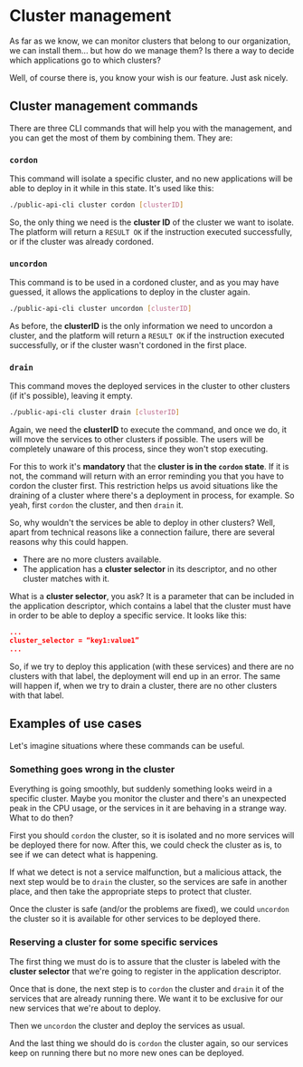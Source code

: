 # Cluster management

As far as we know, we can monitor clusters that belong to our organization, we can install them... but how do we manage them? Is there a way to decide which applications go to which clusters?

Well, of course there is, you know your wish is our feature. Just ask nicely.

## Cluster management commands

There are three CLI commands that will help you with the management, and you can get the most of them by combining them. They are:

### `cordon`

This command will isolate a specific cluster, and no new applications will be able to deploy in it while in this state. It's used like this:

```bash
./public-api-cli cluster cordon [clusterID]
```

So, the only thing we need is the **cluster ID** of the cluster we want to isolate. The platform will return a `RESULT OK` if the instruction executed successfully, or if the cluster was already cordoned.

### `uncordon`

This command is to be used in a cordoned cluster, and as you may have guessed, it allows the applications to deploy in the cluster again.

```bash
./public-api-cli cluster uncordon [clusterID]
```

As before, the **clusterID** is the only information we need to uncordon a cluster, and the platform will return a `RESULT OK` if the instruction executed successfully, or if the cluster wasn't cordoned in the first place.

### `drain`

This command moves the deployed services in the cluster to other clusters (if it's possible), leaving it empty.

```bash
./public-api-cli cluster drain [clusterID]
```

Again, we need the **clusterID** to execute the command, and once we do, it will move the services to other clusters if possible. The users will be completely unaware of this process, since they won't stop executing.

For this to work it's **mandatory** that the **cluster is in the `cordon` state**. If it is not, the command will return with an error reminding you that you have to cordon the cluster first. This restriction helps us avoid situations like the draining of a cluster where there's a deployment in process, for example. So yeah, first `cordon` the cluster, and then `drain` it.

So, why wouldn't the services be able to deploy in other clusters? Well, apart from technical reasons like a connection failure, there are several reasons why this could happen.

- There are no more clusters available.
- The application has a **cluster selector** in its descriptor, and no other cluster matches with it.

What is a **cluster selector**, you ask? It is a parameter that can be included in the application descriptor, which contains a label that the cluster must have in order to be able to deploy a specific service. It looks like this:

```json
...
cluster_selector = “key1:value1”
...
```

So, if we try to deploy this application (with these services) and there are no clusters with that label, the deployment will end up in an error. The same will happen if, when we try to drain a cluster, there are no other clusters with that label.

## Examples of use cases

Let's imagine situations where these commands can be useful.

### Something goes wrong in the cluster

Everything is going smoothly, but suddenly something looks weird in a specific cluster. Maybe you monitor the cluster and there's an unexpected peak in the CPU usage, or the services in it are behaving in a strange way. What to do then?

First you should `cordon` the cluster, so it is isolated and no more services will be deployed there for now. After this, we could check the cluster as is, to see if we can detect what is happening.

If what we detect is not a service malfunction, but a malicious attack, the next step would be to `drain` the cluster, so the services are safe in another place, and then take the appropriate steps to protect that cluster.

Once the cluster is safe (and/or the problems are fixed), we could `uncordon` the cluster so it is available for other services to be deployed there.

### Reserving a cluster for some specific services

The first thing we must do is to assure that the cluster is labeled with the **cluster selector** that we're going to register in the application descriptor.

Once that is done, the next step is to `cordon` the cluster and `drain` it of the services that are already running there. We want it to be exclusive for our new services that we're about to deploy.

Then we `uncordon` the cluster and deploy the services as usual.

And the last thing we should do is `cordon` the cluster again, so our services keep on running there but no more new ones can be deployed.